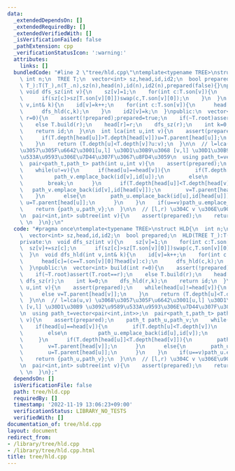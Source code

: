 ```yaml
---
data:
  _extendedDependsOn: []
  _extendedRequiredBy: []
  _extendedVerifiedWith: []
  _isVerificationFailed: false
  _pathExtension: cpp
  _verificationStatusIcon: ':warning:'
  attributes:
    links: []
  bundledCode: "#line 2 \"tree/hld.cpp\"\ntemplate<typename TREE>\nstruct HLD{\n \
    \ int n;\n  TREE T;\n  vector<int> sz,head,id,id2;\n  bool prepared;\n  HLD(TREE\
    \ T_):T(T_),n(T_.n),sz(n),head(n),id(n),id2(n),prepared(false){}\nprivate:\n \
    \ void dfs_sz(int v){\n    sz[v]=1;\n    for(int c:T.son[v]){\n      sz[v]+=sz[c];\n\
    \      if(sz[c]>sz[T.son[v][0]])swap(c,T.son[v][0]);\n    }\n  }\n  void dfs_hld(int\
    \ v,int& k){\n    id[v]=k++;\n    for(int c:T.son[v]){\n      head[c]=(c==T.son[v][0]?head[v]:c);\n\
    \      dfs_hld(c,k);\n    }\n    id2[v]=k;\n  }\npublic:\n  vector<int> build(int\
    \ r=0){\n    assert(!prepared);prepared=true;\n    if(~T.root)assert(T.root==r);\n\
    \    else T.build(r);\n    head[r]=r;\n    dfs_sz(r);\n    int k=0;\n    dfs_hld(r,k);\n\
    \    return id;\n  }\n\n  int lca(int u,int v){\n    assert(prepared);\n    while(head[u]!=head[v]){\n\
    \      if(T.depth[head[u]]>T.depth[head[v]])u=T.parent[head[u]];\n      else v=T.parent[head[v]];\n\
    \    }\n    return (T.depth[u]<T.depth[v]?u:v);\n  }\n\n  // l=lca(u,v) \u3068\
    \u3057\u305F\u6642\u3001[u,l] \u30D1\u30B9\u3068 [v,l] \u30D1\u30B9 \u3092\u9589\
    \u533A\u9593\u306E\u7D44\u307F\u3067\u8FD4\u3059\n  using path_t=vector<pair<int,int>>;\n\
    \  pair<path_t,path_t> path(int u,int v){\n    assert(prepared);\n    path_t path_u,path_v;\n\
    \    while(u!=v){\n      if(head[u]==head[v]){\n        if(T.depth[u]<T.depth[v])\n\
    \          path_v.emplace_back(id[v],id[u]);\n        else\n          path_u.emplace_back(id[u],id[v]);\n\
    \        break;\n      }\n      if(T.depth[head[u]]<T.depth[head[v]]){\n     \
    \   path_v.emplace_back(id[v],id[head[v]]);\n        v=T.parent[head[v]];\n  \
    \    }\n      else{\n        path_u.emplace_back(id[u],id[head[u]]);\n       \
    \ u=T.parent[head[u]];\n      }\n    }\n    if(u==v)path_u.emplace_back(id[u],id[u]);\n\
    \    return {path_u,path_v};\n  }\n\n  // [l,r) \u304C v \u306E\u90E8\u5206\u6728\
    \n  pair<int,int> subtree(int v){\n    assert(prepared);\n    return {id[v],id2[v]};\
    \ \n  }\n};\n"
  code: "#pragma once\ntemplate<typename TREE>\nstruct HLD{\n  int n;\n  TREE T;\n\
    \  vector<int> sz,head,id,id2;\n  bool prepared;\n  HLD(TREE T_):T(T_),n(T_.n),sz(n),head(n),id(n),id2(n),prepared(false){}\n\
    private:\n  void dfs_sz(int v){\n    sz[v]=1;\n    for(int c:T.son[v]){\n    \
    \  sz[v]+=sz[c];\n      if(sz[c]>sz[T.son[v][0]])swap(c,T.son[v][0]);\n    }\n\
    \  }\n  void dfs_hld(int v,int& k){\n    id[v]=k++;\n    for(int c:T.son[v]){\n\
    \      head[c]=(c==T.son[v][0]?head[v]:c);\n      dfs_hld(c,k);\n    }\n    id2[v]=k;\n\
    \  }\npublic:\n  vector<int> build(int r=0){\n    assert(!prepared);prepared=true;\n\
    \    if(~T.root)assert(T.root==r);\n    else T.build(r);\n    head[r]=r;\n   \
    \ dfs_sz(r);\n    int k=0;\n    dfs_hld(r,k);\n    return id;\n  }\n\n  int lca(int\
    \ u,int v){\n    assert(prepared);\n    while(head[u]!=head[v]){\n      if(T.depth[head[u]]>T.depth[head[v]])u=T.parent[head[u]];\n\
    \      else v=T.parent[head[v]];\n    }\n    return (T.depth[u]<T.depth[v]?u:v);\n\
    \  }\n\n  // l=lca(u,v) \u3068\u3057\u305F\u6642\u3001[u,l] \u30D1\u30B9\u3068\
    \ [v,l] \u30D1\u30B9 \u3092\u9589\u533A\u9593\u306E\u7D44\u307F\u3067\u8FD4\u3059\
    \n  using path_t=vector<pair<int,int>>;\n  pair<path_t,path_t> path(int u,int\
    \ v){\n    assert(prepared);\n    path_t path_u,path_v;\n    while(u!=v){\n  \
    \    if(head[u]==head[v]){\n        if(T.depth[u]<T.depth[v])\n          path_v.emplace_back(id[v],id[u]);\n\
    \        else\n          path_u.emplace_back(id[u],id[v]);\n        break;\n \
    \     }\n      if(T.depth[head[u]]<T.depth[head[v]]){\n        path_v.emplace_back(id[v],id[head[v]]);\n\
    \        v=T.parent[head[v]];\n      }\n      else{\n        path_u.emplace_back(id[u],id[head[u]]);\n\
    \        u=T.parent[head[u]];\n      }\n    }\n    if(u==v)path_u.emplace_back(id[u],id[u]);\n\
    \    return {path_u,path_v};\n  }\n\n  // [l,r) \u304C v \u306E\u90E8\u5206\u6728\
    \n  pair<int,int> subtree(int v){\n    assert(prepared);\n    return {id[v],id2[v]};\
    \ \n  }\n};"
  dependsOn: []
  isVerificationFile: false
  path: tree/hld.cpp
  requiredBy: []
  timestamp: '2022-11-19 13:06:23+09:00'
  verificationStatus: LIBRARY_NO_TESTS
  verifiedWith: []
documentation_of: tree/hld.cpp
layout: document
redirect_from:
- /library/tree/hld.cpp
- /library/tree/hld.cpp.html
title: tree/hld.cpp
---
```


